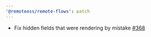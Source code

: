 ```yaml
---
'@remoteoss/remote-flows': patch
---
```


- Fix hidden fields that were rendering by mistake [#368](https://github.com/remoteoss/remote-flows/pull/368)
